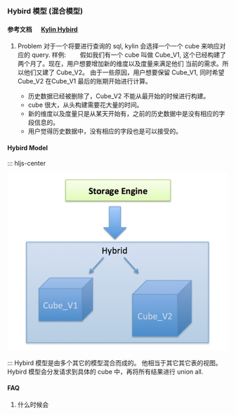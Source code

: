 ### Hybird 模型 (混合模型)
#### 参考文档 &ensp;&ensp; [Kylin Hybird](http://kylin.apache.org/blog/2015/09/25/hybrid-model/)
1. Problem
对于一个将要进行查询的 sql, kylin 会选择一个一个 cube 来响应对应的 query.
样例: 
&ensp;&ensp;&ensp;&ensp;假如我们有一个 cube 叫做 Cube_V1, 这个已经构建了两个月了。现在，用户想要增加新的维度以及度量来满足他们 当前的需求。所以他们又建了 Cube_V2。
由于一些原因，用户想要保留 Cube_V1, 同时希望 Cube_V2 在Cube_V1 最后的账期开始进行计算。    

    * 历史数据已经被删除了，Cube_V2 不能从最开始的时候进行构建。
    * cube 很大，从头构建需要花大量的时间。
    * 新的维度以及度量只是从某天开始有，之前的历史数据中是没有相应的字段信息的。 
    * 用户觉得历史数据中，没有相应的字段也是可以接受的。
#### Hybird Model
::: hljs-center

![HyBird](../../imgs/HyBird.PNG)

:::
Hybird 模型是由多个其它的模型混合而成的。
他相当于其它其它表的视图。 Hybird 模型会分发请求到具体的 cube 中，再将所有结果进行 union all.

#### FAQ
1. 什么时候会
